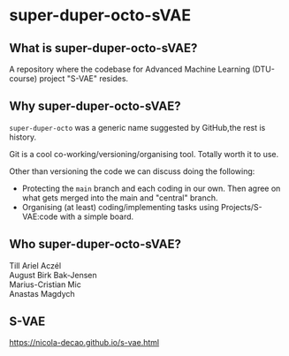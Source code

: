 # super-duper-octo-sVAE

## What is super-duper-octo-sVAE?

A repository where the codebase for Advanced Machine Learning (DTU-course) project "S-VAE" resides.

## Why super-duper-octo-sVAE?

`super-duper-octo` was a generic name suggested by GitHub,the rest is history.  

Git is a cool co-working/versioning/organising tool. Totally worth it to use.  

Other than versioning the code we can discuss doing the following:  
* Protecting the `main` branch and each coding in our own. Then agree on what gets merged into the main and "central" branch. 
* Organising (at least) coding/implementing tasks using Projects/S-VAE:code with a simple board. 

## Who super-duper-octo-sVAE?

Till Ariel Aczél  
August Birk Bak-Jensen  
Marius-Cristian Mic  
Anastas Magdych

## S-VAE

https://nicola-decao.github.io/s-vae.html

